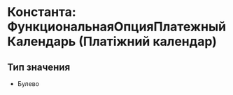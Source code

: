 ﻿# Константа: ФункциональнаяОпцияПлатежныйКалендарь (Платіжний календар)

## Тип значения

- Булево

